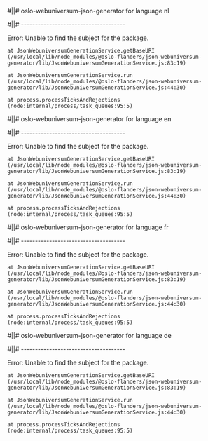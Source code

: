#||# oslo-webuniversum-json-generator for language nl  

#||# -------------------------------------  

Error: Unable to find the subject for the package.

    at JsonWebuniversumGenerationService.getBaseURI (/usr/local/lib/node_modules/@oslo-flanders/json-webuniversum-generator/lib/JsonWebuniversumGenerationService.js:83:19)

    at JsonWebuniversumGenerationService.run (/usr/local/lib/node_modules/@oslo-flanders/json-webuniversum-generator/lib/JsonWebuniversumGenerationService.js:44:30)

    at process.processTicksAndRejections (node:internal/process/task_queues:95:5)

#||# oslo-webuniversum-json-generator for language en  

#||# -------------------------------------  

Error: Unable to find the subject for the package.

    at JsonWebuniversumGenerationService.getBaseURI (/usr/local/lib/node_modules/@oslo-flanders/json-webuniversum-generator/lib/JsonWebuniversumGenerationService.js:83:19)

    at JsonWebuniversumGenerationService.run (/usr/local/lib/node_modules/@oslo-flanders/json-webuniversum-generator/lib/JsonWebuniversumGenerationService.js:44:30)

    at process.processTicksAndRejections (node:internal/process/task_queues:95:5)

#||# oslo-webuniversum-json-generator for language fr  

#||# -------------------------------------  

Error: Unable to find the subject for the package.

    at JsonWebuniversumGenerationService.getBaseURI (/usr/local/lib/node_modules/@oslo-flanders/json-webuniversum-generator/lib/JsonWebuniversumGenerationService.js:83:19)

    at JsonWebuniversumGenerationService.run (/usr/local/lib/node_modules/@oslo-flanders/json-webuniversum-generator/lib/JsonWebuniversumGenerationService.js:44:30)

    at process.processTicksAndRejections (node:internal/process/task_queues:95:5)

#||# oslo-webuniversum-json-generator for language de  

#||# -------------------------------------  

Error: Unable to find the subject for the package.

    at JsonWebuniversumGenerationService.getBaseURI (/usr/local/lib/node_modules/@oslo-flanders/json-webuniversum-generator/lib/JsonWebuniversumGenerationService.js:83:19)

    at JsonWebuniversumGenerationService.run (/usr/local/lib/node_modules/@oslo-flanders/json-webuniversum-generator/lib/JsonWebuniversumGenerationService.js:44:30)

    at process.processTicksAndRejections (node:internal/process/task_queues:95:5)

